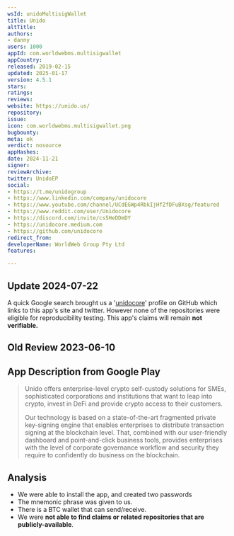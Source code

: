 ```yaml
---
wsId: unidoMultisigWallet
title: Unido
altTitle: 
authors:
- danny
users: 1000
appId: com.worldwebms.multisigwallet
appCountry: 
released: 2019-02-15
updated: 2025-01-17
version: 4.5.1
stars: 
ratings: 
reviews: 
website: https://unido.us/
repository: 
issue: 
icon: com.worldwebms.multisigwallet.png
bugbounty: 
meta: ok
verdict: nosource
appHashes: 
date: 2024-11-21
signer: 
reviewArchive: 
twitter: UnidoEP
social:
- https://t.me/unidogroup
- https://www.linkedin.com/company/unidocore
- https://www.youtube.com/channel/UCdEGWp4RbkIjHfZfDFuBXsg/featured
- https://www.reddit.com/user/Unidocore
- https://discord.com/invite/cs5HeDDmDY
- https://unidocore.medium.com
- https://github.com/unidocore
redirect_from: 
developerName: WorldWeb Group Pty Ltd
features: 

---
```


## Update 2024-07-22

A quick Google search brought us a '[unidocore](https://github.com/unidocore)' profile on GitHub which links to this app's site and twitter. However none of the repositories were eligible for reproducibility testing. This app's claims will remain **not verifiable.**

## Old Review 2023-06-10

## App Description from Google Play 

> Unido offers enterprise-level crypto self-custody solutions for SMEs, sophisticated corporations and institutions that want to leap into crypto, invest in DeFi and provide crypto access to their customers.
>
> Our technology is based on a state-of-the-art fragmented private key-signing engine that enables enterprises to distribute transaction signing at the blockchain level. That, combined with our user-friendly dashboard and point-and-click business tools, provides enterprises with the level of corporate governance workflow and security they require to confidently do business on the blockchain.

## Analysis 

- We were able to install the app, and created two passwords 
- The mnemonic phrase was given to us. 
- There is a BTC wallet that can send/receive. 
- We were **not able to find claims or related repositories that are publicly-available**.
